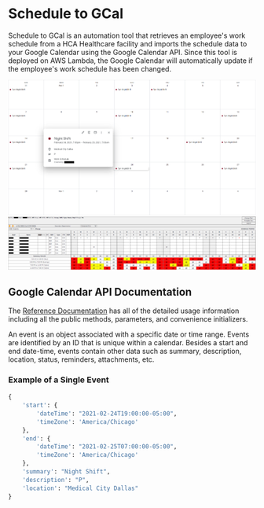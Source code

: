 # Schedule to GCal

Schedule to GCal is an automation tool that retrieves an employee's work schedule from a HCA Healthcare facility and imports the schedule data to your Google Calendar using the Google Calendar API. Since this tool is deployed on AWS Lambda, the Google Calendar will automatically update if the employee's work schedule has been changed.

<img src="images/Work-Schedule-on-Google-Calendar.png" width=1500> 
<img src="images/Work-Schedule.png" width=1500>

## Google Calendar API Documentation

The [Reference Documentation](https://developers.google.com/calendar/api/v3/reference/events) has all of the detailed usage information including all the public methods, parameters, and convenience initializers.

An event is an object associated with a specific date or time range. Events are identified by an ID that is unique within a calendar. Besides a start and end date-time, events contain other data such as summary, description, location, status, reminders, attachments, etc.

### Example of a Single Event

```Python
{
    'start': {
        'dateTime': "2021-02-24T19:00:00-05:00",
        'timeZone': 'America/Chicago'
    },
    'end': {
        'dateTime': "2021-02-25T07:00:00-05:00",
        'timeZone': 'America/Chicago'
    },
    'summary': "Night Shift",
    'description': "P",
    'location': "Medical City Dallas"
}
```
